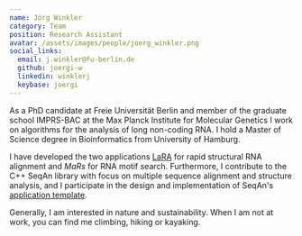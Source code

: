 ```yaml
---
name: Jörg Winkler
category: Team
position: Research Assistant
avatar: /assets/images/people/joerg_winkler.png
social_links:
  email: j.winkler@fu-berlin.de
  github: joergi-w
  linkedin: winklerj
  keybase: joergi
---
```


As a PhD candidate at Freie Universität Berlin and member of the graduate school IMPRS-BAC at the Max Planck
Institute for Molecular Genetics I work on algorithms for the analysis of long non-coding RNA.
I hold a Master of Science degree in Bioinformatics from University of Hamburg.

I have developed the two applications [LaRA](/apps/lara.html) for rapid structural RNA alignment and
*MaRs* for RNA motif search.
Furthermore, I contribute to the C++ SeqAn library with focus on multiple sequence alignment and structure analysis,
and I participate in the design and implementation of SeqAn's
[application template](https://github.com/seqan/app-template).

Generally, I am interested in nature and sustainability.
When I am not at work, you can find me climbing, hiking or kayaking.
